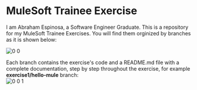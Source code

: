   # MuleSoft Trainee Exercise
I am Abraham Espinosa, a Software Engineer Graduate. This is a repository for my MuleSoft Trainee Exercises. You will find them orginized by branches as it is shown below: 
  
![0 0](https://github.com/abraham-espinosa/mulesoft-trainee-exercise/assets/60346436/1511bf25-5ae9-4816-a0cf-9b5dfcbe9860)

Each branch contains the exercise's code and a README.md file with a complete documentation, step by step throughout the exercise, for example **exercise1/hello-mule** branch:  
![0 0 1](https://github.com/abraham-espinosa/mulesoft-trainee-exercise/assets/60346436/e808e2fe-2b7d-4c04-bc45-d997294eb3c5)  




